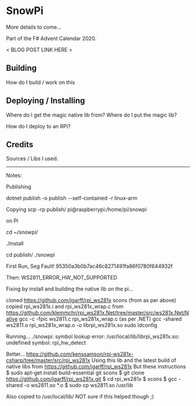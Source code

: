# SnowPi

More details to come...

Part of the F# Advent Calendar 2020.

< BLOG POST LINK HERE >

## Building

How do I build / work on this

## Deploying / Installing

Where do I get the magic native lib from?
Where do I put the magic lib?

How do I deploy to an RPi?

## Credits

Sources / Libs I used.

----

Notes:

Publishing

dotnet publish -o publish --self-contained -r linux-arm

Copying
scp -rp publish/ pi@raspberrypi:/home/pi/snowpi

on Pi

cd ~/snowpi/

./install

cd publish/
./snowpi


First Run, Seg Fault!
95350a3b0b7ac46c8271491fa86f0780f644932f

Then:
WS2811_ERROR_HW_NOT_SUPPORTED

Fixing by install and building the native lib on the pi...

cloned https://github.com/jgarff/rpi_ws281x
scons (from as per above)
copied rpi_ws281x.i and rpi_ws281x_wrap.c from https://github.com/klemmchr/rpi_ws281x.Net/tree/master/src/ws281x.Net/Native
gcc -c -fpic ws2811.c rpi_ws281x_wrap.c (as per .NET)
gcc -shared ws2811.o rpi_ws281x_wrap.o -o librpi_ws281x.so
sudo ldconfig

Running...
./snowpi: symbol lookup error: /usr/local/lib/librpi_ws281x.so: undefined symbol: rpi_hw_detect

Better...
https://github.com/kenssamson/rpi-ws281x-csharp/tree/master/src/rpi_ws281x
Using this lib and the latest build of native libs from https://github.com/jgarff/rpi_ws281x
But these instructions
$ sudo apt-get install build-essential git scons
$ git clone https://github.com/jgarff/rpi_ws281x.git
$ cd rpi_ws281x
$ scons
$ gcc -shared -o ws2811.so *.o
$ sudo cp ws2811.so /usr/lib

Also copied to /usr/local/lib/ NOT sure if this helped though ;)